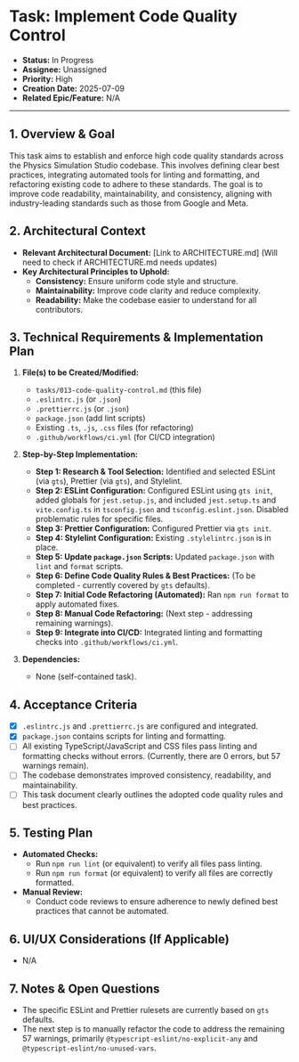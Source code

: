 # Task: Implement Code Quality Control

- **Status:** In Progress
- **Assignee:** Unassigned
- **Priority:** High
- **Creation Date:** 2025-07-09
- **Related Epic/Feature:** N/A

---

## 1. Overview & Goal

This task aims to establish and enforce high code quality standards across the Physics Simulation Studio codebase. This involves defining clear best practices, integrating automated tools for linting and formatting, and refactoring existing code to adhere to these standards. The goal is to improve code readability, maintainability, and consistency, aligning with industry-leading standards such as those from Google and Meta.

## 2. Architectural Context

- **Relevant Architectural Document:** [Link to ARCHITECTURE.md] (Will need to check if ARCHITECTURE.md needs updates)
- **Key Architectural Principles to Uphold:**
  - **Consistency:** Ensure uniform code style and structure.
  - **Maintainability:** Improve code clarity and reduce complexity.
  - **Readability:** Make the codebase easier to understand for all contributors.

## 3. Technical Requirements & Implementation Plan

1.  **File(s) to be Created/Modified:**

    - `tasks/013-code-quality-control.md` (this file)
    - `.eslintrc.js` (or `.json`)
    - `.prettierrc.js` (or `.json`)
    - `package.json` (add lint scripts)
    - Existing `.ts`, `.js`, `.css` files (for refactoring)
    - `.github/workflows/ci.yml` (for CI/CD integration)

2.  **Step-by-Step Implementation:**

    - **Step 1: Research & Tool Selection:** Identified and selected ESLint (via `gts`), Prettier (via `gts`), and Stylelint.
    - **Step 2: ESLint Configuration:** Configured ESLint using `gts init`, added globals for `jest.setup.js`, and included `jest.setup.ts` and `vite.config.ts` in `tsconfig.json` and `tsconfig.eslint.json`. Disabled problematic rules for specific files.
    - **Step 3: Prettier Configuration:** Configured Prettier via `gts init`.
    - **Step 4: Stylelint Configuration:** Existing `.stylelintrc.json` is in place.
    - **Step 5: Update `package.json` Scripts:** Updated `package.json` with `lint` and `format` scripts.
    - **Step 6: Define Code Quality Rules & Best Practices:** (To be completed - currently covered by `gts` defaults).
    - **Step 7: Initial Code Refactoring (Automated):** Ran `npm run format` to apply automated fixes.
    - **Step 8: Manual Code Refactoring:** (Next step - addressing remaining warnings).
    - **Step 9: Integrate into CI/CD:** Integrated linting and formatting checks into `.github/workflows/ci.yml`.

3.  **Dependencies:**
    - None (self-contained task).

## 4. Acceptance Criteria

- [x] `.eslintrc.js` and `.prettierrc.js` are configured and integrated.
- [x] `package.json` contains scripts for linting and formatting.
- [ ] All existing TypeScript/JavaScript and CSS files pass linting and formatting checks without errors. (Currently, there are 0 errors, but 57 warnings remain).
- [ ] The codebase demonstrates improved consistency, readability, and maintainability.
- [ ] This task document clearly outlines the adopted code quality rules and best practices.

## 5. Testing Plan

- **Automated Checks:**
  - Run `npm run lint` (or equivalent) to verify all files pass linting.
  - Run `npm run format` (or equivalent) to verify all files are correctly formatted.
- **Manual Review:**
  - Conduct code reviews to ensure adherence to newly defined best practices that cannot be automated.

## 6. UI/UX Considerations (If Applicable)

- N/A

## 7. Notes & Open Questions

- The specific ESLint and Prettier rulesets are currently based on `gts` defaults.
- The next step is to manually refactor the code to address the remaining 57 warnings, primarily `@typescript-eslint/no-explicit-any` and `@typescript-eslint/no-unused-vars`.

